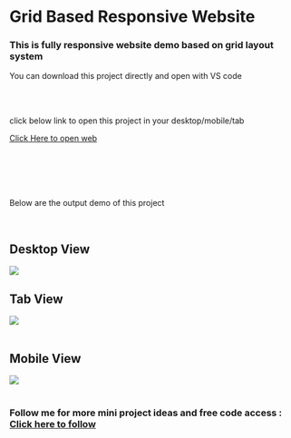 <h1>Grid Based Responsive Website</h1>
<h3>This is fully responsive website demo based on grid layout system</h3>
<p>You can download this project directly and open with VS code</p>
<br>
<br>
<p> click below link to open this project in your desktop/mobile/tab </p>
<a href="https://prathameshvattamwar.github.io/gridweb2">Click Here to open web</a>
<br><br>
<p style="margin-top:2vh;">Below are the output demo of this project</p>

<br>
<h2>Desktop View</h2>
<img src="https://i.imgur.com/GDspDeQ.png"/>

<h2>Tab View</h2>
<img src="https://i.imgur.com/X5p6Owr.png"/>
<br><br>

<h2>Mobile View</h2>
<img src="https://i.imgur.com/Tr8ADHN.png"/>
<br><br>

<h3>Follow me for more mini project ideas and free code access : <a href="https://github.com/prathameshvattamwar">Click here to follow</a></h3>
